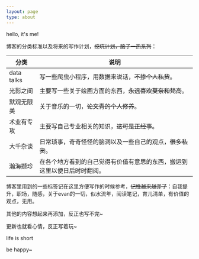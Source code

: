 ```yaml
---
layout: page
type: about
---
```


hello, it's me!

博客的分类标准以及将来的写作计划，~~挖坑计划，脑子一热系列~~：

分类|说明
---|---
data talks|写一些爬虫小程序，用数据来说话，~~不掺个人私货~~。
光影之间|主要写一些关于绘画方面的东西，~~永远喜欢莫奈和梵高~~。
默观无限美|关于音乐的一切，~~论文青的个人修养~~。
术业有专攻|主要写自己专业相关的知识，~~这可是正经事~~。
大千杂谈|日常琐事，奇奇怪怪的脑洞以及一些自己的观点，~~很多私货~~。
瀚海撷珍|在各个地方看到的自己觉得有价值有意思的东西，搬运到这里以便日后时时翻阅。

博客里用到的一些标签记在这里方便写作的时候参考，~~记性越来越差了~~：自我提升，职场，随感，关于evan的一切，似水流年，阅读笔记，育儿清单，有价值的观点，无用。

其他的内容想起来再添加，反正也写不完~

更新也就看心情，反正写着玩~

life is short

be happy~
